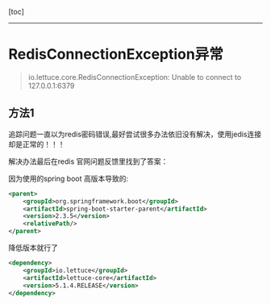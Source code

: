 [toc]

---

# RedisConnectionException异常
> io.lettuce.core.RedisConnectionException: Unable to connect to 127.0.0.1:6379

## 方法1
追踪问题一直以为redis密码错误,最好尝试很多办法依旧没有解决，使用jedis连接却是正常的！！！

解决办法最后在redis 官网问题反馈里找到了答案：

因为使用的spring boot 高版本导致的:
```xml
<parent>
    <groupId>org.springframework.boot</groupId>
    <artifactId>spring-boot-starter-parent</artifactId>
    <version>2.3.5</version>
    <relativePath/> 
</parent>
```

降低版本就行了
```xml
<dependency>
    <groupId>io.lettuce</groupId>
    <artifactId>lettuce-core</artifactId>
    <version>5.1.4.RELEASE</version>
</dependency>
```